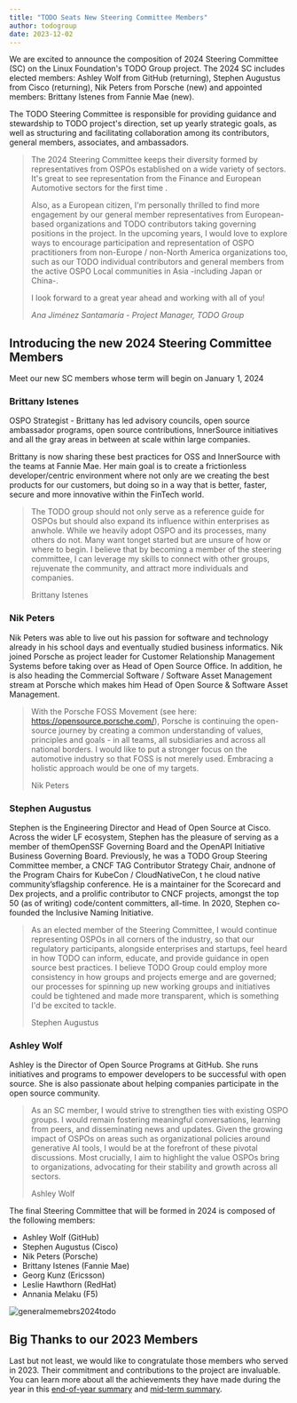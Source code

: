 ```yaml
---
title: "TODO Seats New Steering Committee Members"
author: todogroup
date: 2023-12-02
---
```


We are excited to announce the composition of 2024 Steering Committee (SC) on the Linux Foundation's
TODO Group project. The 2024 SC includes elected members: Ashley Wolf from GitHub (returning), 
Stephen Augustus from Cisco (returning), Nik Peters from Porsche (new) and appointed members: 
Brittany Istenes from Fannie Mae (new).

The TODO Steering Committee is responsible for providing guidance and stewardship to TODO 
project's direction, set up yearly strategic goals, as well as structuring and facilitating 
collaboration among its contributors, general members, associates, and ambassadors.

> The 2024 Steering Committee keeps their diversity formed by representatives from OSPOs established on
> a wide variety of sectors. It's great to see representation from
> the Finance and European Automotive sectors for the first time .
>
> Also, as a European citizen, I'm personally thrilled to find more engagement by our
> general member representatives from European-based organizations and TODO contributors taking governing positions
> in the project. In the upcoming years, I would love to explore ways to encourage participation
> and representation of OSPO practitioners from non-Europe / non-North America organizations too, such as
> our TODO individual contributors and general members from the active OSPO Local communities in Asia -including Japan or China-.
>
> I look forward to a great year ahead and working with all of you!
>
> *Ana Jiménez Santamaría - Project Manager, TODO Group*

## Introducing the new 2024 Steering Committee Members 

Meet our new SC members whose term will begin on January 1, 2024

### Brittany Istenes

OSPO Strategist - Brittany has led advisory councils, open source ambassador programs, open source 
contributions, InnerSource initiatives and all the gray areas in between at scale within large companies.

Brittany is now sharing these best practices for OSS and InnerSource with the teams at Fannie
Mae. Her main goal is to create a frictionless developer/centric environment where not only are
we creating the best products for our customers, but doing so in a way that is better, faster,
secure and more innovative within the FinTech world.

> The TODO group should not only serve as a reference guide for OSPOs but should also expand its
> influence within enterprises as anwhole. While we heavily adopt OSPO and its processes, many others
> do not. Many want tonget started but are unsure of how or where to begin. I believe that by becoming
> a member of the steering committee, I can leverage my skills to connect with other groups, rejuvenate
> the community, and attract more individuals and companies.
>
> Brittany Istenes


### Nik Peters

Nik Peters was able to live out his passion for software and technology already in his school
days and eventually studied business informatics. Nik joined Porsche as project leader for Customer Relationship Management Systems before 
taking over as Head of Open Source Office. In addition, he is also heading the Commercial Software / Software Asset Management stream
at Porsche which makes him Head of Open Source & Software Asset Management.

> With the Porsche FOSS Movement (see here: https://opensource.porsche.com/), Porsche is
> continuing the open-source journey by creating a common understanding of values,
> principles and goals - in all teams, all subsidiaries and across all national borders.
> I would like to put a stronger focus on the automotive industry so that FOSS is
> not merely used. Embracing a holistic approach would be one of my targets.
>
> Nik Peters

### Stephen Augustus 

Stephen is the Engineering Director and Head of Open Source at Cisco. Across the wider LF ecosystem, 
Stephen has the pleasure of serving as a member of themOpenSSF Governing Board and the OpenAPI 
Initiative Business Governing Board. Previously, he was a TODO Group Steering Committee member, 
a CNCF TAG Contributor Strategy Chair, andnone of the Program Chairs for KubeCon / CloudNativeCon, t
he cloud native community’sflagship conference. He is a maintainer for the Scorecard and Dex projects, 
and a prolific contributor to CNCF projects, amongst the top 50 (as of writing) code/content committers, 
all-time. In 2020, Stephen co- founded the Inclusive Naming Initiative.

> As an elected member of the Steering Committee, I would continue representing OSPOs in all corners
> of the industry, so that our regulatory participants, alongside enterprises and startups, feel
> heard in how TODO can inform, educate, and provide guidance in open source best practices. I believe TODO Group could employ more consistency in how groups and projects emerge
> and are governed; our processes for spinning up new working groups and
> initiatives could be tightened and made more transparent, which is something I'd be excited
> to tackle.
>
> Stephen Augustus

### Ashley Wolf 

Ashley is the Director of Open Source Programs at GitHub. She runs initiatives and
programs to empower developers to be successful with open source. She is also passionate
about helping companies participate in the open source community.

> As an SC member, I would strive to strengthen ties with existing OSPO groups. I would remain
> fostering meaningful conversations, learning from peers,
> and disseminating news and updates. Given the growing impact of OSPOs on areas such as
> organizational policies around generative AI tools, I would be at the forefront of these
> pivotal discussions. Most crucially, I aim to highlight the value OSPOs bring to organizations,
> advocating for their stability and growth across all sectors.
>
> Ashley Wolf 

The final Steering Committee that will be formed in 2024 is composed of the following members:

* Ashley Wolf (GitHub)
* Stephen Augustus (Cisco)
* Nik Peters (Porsche)
* Brittany Istenes (Fannie Mae)
* Georg Kunz (Ericsson)
* Leslie Hawthorn (RedHat)
* Annania Melaku (F5)

![generalmemebrs2024todo](https://github.com/todogroup/todogroup.org/assets/43671777/0a4cfd31-89fb-49d6-a38b-797f4c20c40f)


## Big Thanks to our 2023 Members

Last but not least, we would like to congratulate those members who served in 2023. Their commitment and 
contributions to the project are invaluable. You can learn more about all the achievements they have made 
during the year in this [end-of-year summary](https://todogroup.org/blog/end-of-year-sc-review/) and
[mid-term summary](https://todogroup.org/blog/sc-summary-notes-2023-part-1/).
